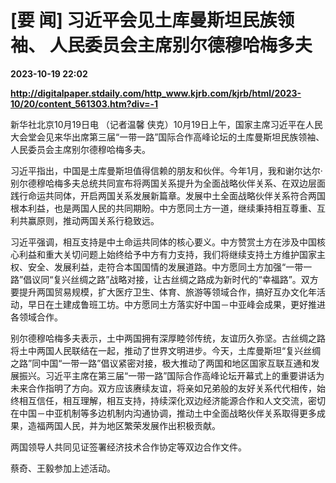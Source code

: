 # [要 闻] 习近平会见土库曼斯坦民族领袖、 人民委员会主席别尔德穆哈梅多夫

**2023-10-19 22:02**

**http://digitalpaper.stdaily.com/http_www.kjrb.com/kjrb/html/2023-10/20/content_561303.htm?div=-1**

 新华社北京10月19日电 （记者温馨 侠克）10月19日上午，国家主席习近平在人民大会堂会见来华出席第三届“一带一路”国际合作高峰论坛的土库曼斯坦民族领袖、人民委员会主席别尔德穆哈梅多夫。

 习近平指出，中国是土库曼斯坦值得信赖的朋友和伙伴。今年1月，我和谢尔达尔·别尔德穆哈梅多夫总统共同宣布将两国关系提升为全面战略伙伴关系、在双边层面践行命运共同体，开启两国关系发展新篇章。发展中土全面战略伙伴关系符合两国根本利益，也是两国人民的共同期盼。中方愿同土方一道，继续秉持相互尊重、互利共赢原则，推动两国关系行稳致远。

 习近平强调，相互支持是中土命运共同体的核心要义。中方赞赏土方在涉及中国核心利益和重大关切问题上始终给予中方有力支持，我们将继续支持土方维护国家主权、安全、发展利益，走符合本国国情的发展道路。中方愿同土方加强“一带一路”倡议同“复兴丝绸之路”战略对接，让古丝绸之路成为新时代的“幸福路”。双方要提升两国贸易规模，扩大医疗卫生、体育、旅游等领域合作，搞好互办文化年活动，早日在土建成鲁班工坊。中方愿同土方落实好中国－中亚峰会成果，更好推进各领域合作。

 别尔德穆哈梅多夫表示，土中两国拥有深厚睦邻传统，友谊历久弥坚。古丝绸之路将土中两国人民联结在一起，推动了世界文明进步。今天，土库曼斯坦“复兴丝绸之路”同中国“一带一路”倡议紧密对接，极大推动了两国和地区国家互联互通和发展振兴。习近平主席在第三届“一带一路”国际合作高峰论坛开幕式上的重要讲话为未来合作指明了方向。双方应该赓续友谊，将亲如兄弟般的友好关系代代相传，始终相互信任，相互理解，相互支持，持续深化双边经济能源合作和人文交流，密切在中国－中亚机制等多边机制内沟通协调，推动土中全面战略伙伴关系取得更多成果，造福两国人民，并为地区繁荣发展作出积极贡献。

 两国领导人共同见证签署经济技术合作协定等双边合作文件。

 蔡奇、王毅参加上述活动。